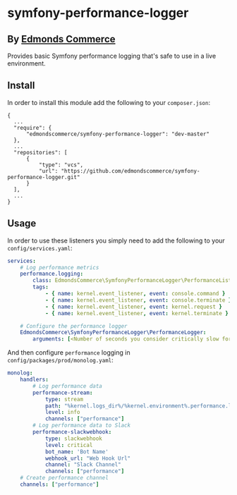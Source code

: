 # symfony-performance-logger
## By [Edmonds Commerce](https://www.edmondscommerce.co.uk)

Provides basic Symfony performance logging that's safe to use in a live environment.

## Install

In order to install this module add the following to your `composer.json`:

```text
{
  ...
  "require": {
      "edmondscommerce/symfony-performance-logger": "dev-master"
  }, 
  ...
  "repositories": [
      {
          "type": "vcs",
          "url": "https://github.com/edmondscommerce/symfony-performance-logger.git"
      }
  ],
  ...
}
```

## Usage

In order to use these listeners you simply need to add the following to your `config/services.yaml`:

```yaml
services:
    # Log performance metrics
    performance.logging:
        class: EdmondsCommerce\SymfonyPerformanceLogger\PerformanceListener
        tags:
            - { name: kernel.event_listener, event: console.command }
            - { name: kernel.event_listener, event: console.terminate }
            - { name: kernel.event_listener, event: kernel.request }
            - { name: kernel.event_listener, event: kernel.terminate }

    # Configure the performance logger
    EdmondsCommerce\SymfonyPerformanceLogger\PerformanceLogger:
        arguments: [<Number of seconds you consider critically slow for a command / controller>, '@monolog.logger.performance']
```

And then configure `performance` logging in `config/packages/prod/monolog.yaml`:

```yaml
monolog:
    handlers:
        # Log performance data
        performance-stream:
            type: stream
            path: "%kernel.logs_dir%/%kernel.environment%.performance.log"
            level: info
            channels: ["performance"]
        # Log performance data to Slack
        performance-slackwebhook:
            type: slackwebhook
            level: critical
            bot_name: 'Bot Name'
            webhook_url: "Web Hook Url"
            channel: "Slack Channel"
            channels: ["performance"]
    # Create performance channel
    channels: ["performance"]
```